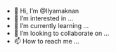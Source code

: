 - 👋 Hi, I’m @Ilyamaknan
- 👀 I’m interested in ...
- 🌱 I’m currently learning ...
- 💞️ I’m looking to collaborate on ...
- 📫 How to reach me ...

<!---
Ilyamaknan/Ilyamaknan is a ✨ special ✨ repository because its `README.md` (this file) appears on your GitHub profile.
You can click the Preview link to take a look at your changes.
--->
